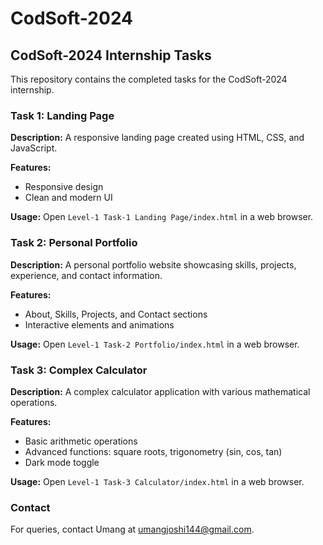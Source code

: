 # CodSoft-2024

## CodSoft-2024 Internship Tasks

This repository contains the completed tasks for the CodSoft-2024 internship.

### Task 1: Landing Page

**Description:**
A responsive landing page created using HTML, CSS, and JavaScript.

**Features:**
- Responsive design
- Clean and modern UI

**Usage:**
Open `Level-1 Task-1 Landing Page/index.html` in a web browser.

### Task 2: Personal Portfolio

**Description:**
A personal portfolio website showcasing skills, projects, experience, and contact information.

**Features:**
- About, Skills, Projects, and Contact sections
- Interactive elements and animations

**Usage:**
Open `Level-1 Task-2 Portfolio/index.html` in a web browser.

### Task 3: Complex Calculator

**Description:**
A complex calculator application with various mathematical operations.

**Features:**
- Basic arithmetic operations
- Advanced functions: square roots, trigonometry (sin, cos, tan)
- Dark mode toggle

**Usage:**
Open `Level-1 Task-3 Calculator/index.html` in a web browser.

### Contact
For queries, contact Umang at umangjoshi144@gmail.com.
